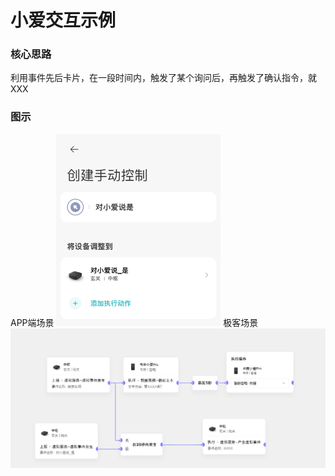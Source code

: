 # 小爱交互示例
### 核心思路
利用事件先后卡片，在一段时间内，触发了某个询问后，再触发了确认指令，就XXX
### 图示
APP端场景
<img src="图片/3_1_小爱交互_APP场景.jpeg"  style="zoom: 30%;" />
极客场景
![图示](图片/3_2_小爱交互极客场景.png)
